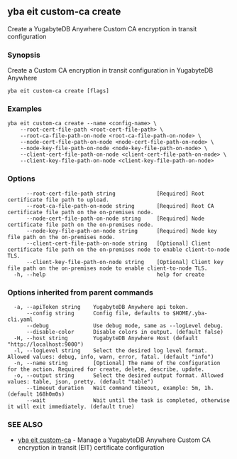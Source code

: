 ## yba eit custom-ca create

Create a YugabyteDB Anywhere Custom CA encryption in transit configuration

### Synopsis

Create a Custom CA encryption in transit configuration in YugabyteDB Anywhere

```
yba eit custom-ca create [flags]
```

### Examples

```
yba eit custom-ca create --name <config-name> \
	--root-cert-file-path <root-cert-file-path> \
	--root-ca-file-path-on-node <root-ca-file-path-on-node> \
	--node-cert-file-path-on-node <node-cert-file-path-on-node> \
	--node-key-file-path-on-node <node-key-file-path-on-node> \
	--client-cert-file-path-on-node <client-cert-file-path-on-node> \
	--client-key-file-path-on-node <client-key-file-path-on-node>
```

### Options

```
      --root-cert-file-path string             [Required] Root certificate file path to upload.
      --root-ca-file-path-on-node string       [Required] Root CA certificate file path on the on-premises node.
      --node-cert-file-path-on-node string     [Required] Node certificate file path on the on-premises node.
      --node-key-file-path-on-node string      [Required] Node key file path on the on-premises node.
      --client-cert-file-path-on-node string   [Optional] Client certificate file path on the on-premises node to enable client-to-node TLS.
      --client-key-file-path-on-node string    [Optional] Client key file path on the on-premises node to enable client-to-node TLS.
  -h, --help                                   help for create
```

### Options inherited from parent commands

```
  -a, --apiToken string    YugabyteDB Anywhere api token.
      --config string      Config file, defaults to $HOME/.yba-cli.yaml
      --debug              Use debug mode, same as --logLevel debug.
      --disable-color      Disable colors in output. (default false)
  -H, --host string        YugabyteDB Anywhere Host (default "http://localhost:9000")
  -l, --logLevel string    Select the desired log level format. Allowed values: debug, info, warn, error, fatal. (default "info")
  -n, --name string        [Optional] The name of the configuration for the action. Required for create, delete, describe, update.
  -o, --output string      Select the desired output format. Allowed values: table, json, pretty. (default "table")
      --timeout duration   Wait command timeout, example: 5m, 1h. (default 168h0m0s)
      --wait               Wait until the task is completed, otherwise it will exit immediately. (default true)
```

### SEE ALSO

* [yba eit custom-ca](yba_eit_custom-ca.md)	 - Manage a YugabyteDB Anywhere Custom CA encryption in transit (EIT) certificate configuration

